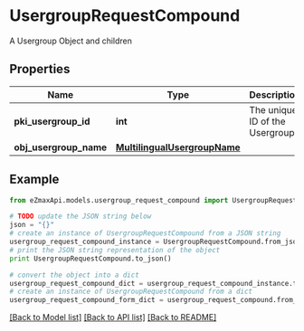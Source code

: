 # UsergroupRequestCompound

A Usergroup Object and children

## Properties
Name | Type | Description | Notes
------------ | ------------- | ------------- | -------------
**pki_usergroup_id** | **int** | The unique ID of the Usergroup | [optional] 
**obj_usergroup_name** | [**MultilingualUsergroupName**](MultilingualUsergroupName.md) |  | 

## Example

```python
from eZmaxApi.models.usergroup_request_compound import UsergroupRequestCompound

# TODO update the JSON string below
json = "{}"
# create an instance of UsergroupRequestCompound from a JSON string
usergroup_request_compound_instance = UsergroupRequestCompound.from_json(json)
# print the JSON string representation of the object
print UsergroupRequestCompound.to_json()

# convert the object into a dict
usergroup_request_compound_dict = usergroup_request_compound_instance.to_dict()
# create an instance of UsergroupRequestCompound from a dict
usergroup_request_compound_form_dict = usergroup_request_compound.from_dict(usergroup_request_compound_dict)
```
[[Back to Model list]](../README.md#documentation-for-models) [[Back to API list]](../README.md#documentation-for-api-endpoints) [[Back to README]](../README.md)


